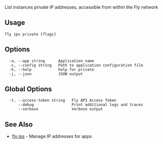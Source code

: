 List instances private IP addresses, accessible from within the Fly network

## Usage
~~~
fly ips private [flags]
~~~

## Options

~~~
  -a, --app string      Application name
  -c, --config string   Path to application configuration file
  -h, --help            help for private
  -j, --json            JSON output
~~~

## Global Options

~~~
  -t, --access-token string   Fly API Access Token
      --debug                 Print additional logs and traces
      --verbose               Verbose output
~~~

## See Also

* [fly ips](/docs/flyctl/fly-ips/)	 - Manage IP addresses for apps

